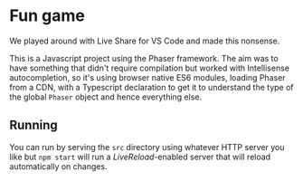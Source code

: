 # Fun game

We played around with Live Share for VS Code and made this nonsense.

This is a Javascript project using the Phaser framework. The aim was to have something that didn't require compilation but worked with Intellisense autocompletion, so it's using browser native ES6 modules, loading Phaser from a CDN, with a Typescript declaration to get it to understand the type of the global `Phaser` object and hence everything else.

## Running

You can run by serving the `src` directory using whatever HTTP server you like but `npm start` will run a _LiveReload_-enabled server that will reload automatically on changes.